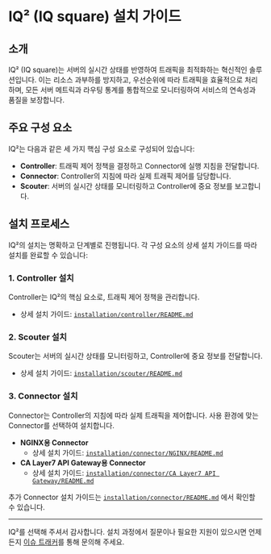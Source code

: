 # IQ² (IQ square) 설치 가이드

## 소개

IQ² (IQ square)는 서버의 실시간 상태를 반영하여 트래픽을 최적화하는 혁신적인 솔루션입니다. 이는 리소스 과부하를 방지하고, 우선순위에 따라 트래픽을 효율적으로 처리하며, 모든 서버 메트릭과 라우팅 통계를 통합적으로 모니터링하여 서비스의 연속성과 품질을 보장합니다.

## 주요 구성 요소

IQ²는 다음과 같은 세 가지 핵심 구성 요소로 구성되어 있습니다:

- **Controller**: 트래픽 제어 정책을 결정하고 Connector에 실행 지침을 전달합니다.
- **Connector**: Controller의 지침에 따라 실제 트래픽 제어를 담당합니다.
- **Scouter**: 서버의 실시간 상태를 모니터링하고 Controller에 중요 정보를 보고합니다.

## 설치 프로세스

IQ²의 설치는 명확하고 단계별로 진행됩니다. 각 구성 요소의 상세 설치 가이드를 따라 설치를 완료할 수 있습니다:

### 1. Controller 설치

Controller는 IQ²의 핵심 요소로, 트래픽 제어 정책을 관리합니다.

- 상세 설치 가이드: [`installation/controller/README.md`](installation/controller/README.md)

### 2. Scouter 설치

Scouter는 서버의 실시간 상태를 모니터링하고, Controller에 중요 정보를 전달합니다.

- 상세 설치 가이드: [`installation/scouter/README.md`](installation/scouter/README.md)

### 3. Connector 설치

Connector는 Controller의 지침에 따라 실제 트래픽을 제어합니다. 사용 환경에 맞는 Connector를 선택하여 설치합니다.

- **NGINX용 Connector**
    - 상세 설치 가이드: [`installation/connector/NGINX/README.md`](installation/connector/NGINX/README.md)
- **CA Layer7 API Gateway용 Connector**
    - 상세 설치 가이드: [`installation/connector/CA Layer7 API Gateway/README.md`](installation/connector/CA%20Layer7%20API%20Gateway/README.md)

추가 Connector 설치 가이드는 [`installation/connector/README.md`](installation/connector/README.md) 에서 확인할 수 있습니다.

---

IQ²를 선택해 주셔서 감사합니다. 설치 과정에서 질문이나 필요한 지원이 있으시면 언제든지 [이슈 트래커](#)를 통해 문의해 주세요.
